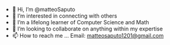 - 👋 Hi, I’m @matteoSaputo
- 👀 I’m interested in connecting with others 
- 🌱 I’m a lifelong learner of Computer Science and Math
- 💞️ I’m looking to collaborate on anything within my expertise 
- 📫 How to reach me ... Email: matteosaputo1201@gmail.com

<!---
matteoSaputo/matteoSaputo is a ✨ special ✨ repository because its `README.md` (this file) appears on your GitHub profile.
You can click the Preview link to take a look at your changes.
--->
